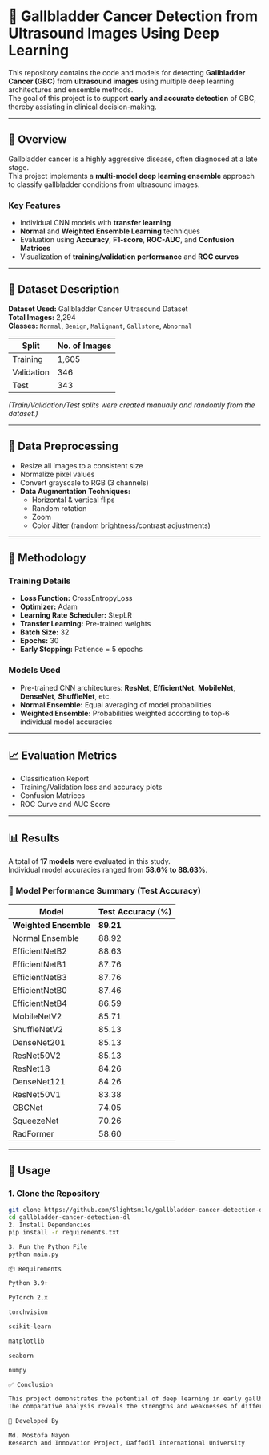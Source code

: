 # 🦠 Gallbladder Cancer Detection from Ultrasound Images Using Deep Learning

This repository contains the code and models for detecting **Gallbladder Cancer (GBC)** from **ultrasound images** using multiple deep learning architectures and ensemble methods.  
The goal of this project is to support **early and accurate detection** of GBC, thereby assisting in clinical decision-making.

---

## 📌 Overview

Gallbladder cancer is a highly aggressive disease, often diagnosed at a late stage.  
This project implements a **multi-model deep learning ensemble** approach to classify gallbladder conditions from ultrasound images.

### Key Features
- Individual CNN models with **transfer learning**
- **Normal** and **Weighted Ensemble Learning** techniques
- Evaluation using **Accuracy**, **F1-score**, **ROC-AUC**, and **Confusion Matrices**
- Visualization of **training/validation performance** and **ROC curves**

---

## 📁 Dataset Description

**Dataset Used:** Gallbladder Cancer Ultrasound Dataset  
**Total Images:** 2,294  
**Classes:** `Normal`, `Benign`, `Malignant`, `Gallstone`, `Abnormal`

| Split | No. of Images |
|-------|----------------|
| Training | 1,605 |
| Validation | 346 |
| Test | 343 |

*(Train/Validation/Test splits were created manually and randomly from the dataset.)*

---

## 🧹 Data Preprocessing

- Resize all images to a consistent size  
- Normalize pixel values  
- Convert grayscale to RGB (3 channels)  
- **Data Augmentation Techniques:**
  - Horizontal & vertical flips  
  - Random rotation  
  - Zoom  
  - Color Jitter (random brightness/contrast adjustments)

---

## 🧠 Methodology

### Training Details
- **Loss Function:** CrossEntropyLoss  
- **Optimizer:** Adam  
- **Learning Rate Scheduler:** StepLR  
- **Transfer Learning:** Pre-trained weights  
- **Batch Size:** 32  
- **Epochs:** 30  
- **Early Stopping:** Patience = 5 epochs  

### Models Used
- Pre-trained CNN architectures: **ResNet**, **EfficientNet**, **MobileNet**, **DenseNet**, **ShuffleNet**, etc.
- **Normal Ensemble:** Equal averaging of model probabilities  
- **Weighted Ensemble:** Probabilities weighted according to top-6 individual model accuracies  

---

## 📈 Evaluation Metrics

- Classification Report  
- Training/Validation loss and accuracy plots  
- Confusion Matrices  
- ROC Curve and AUC Score  

---

## 📊 Results

A total of **17 models** were evaluated in this study.  
Individual model accuracies ranged from **58.6% to 88.63%**.

### 🔹 Model Performance Summary (Test Accuracy)

| Model | Test Accuracy (%) |
|-------|--------------------|
| **Weighted Ensemble** | **89.21** |
| Normal Ensemble | 88.92 |
| EfficientNetB2 | 88.63 |
| EfficientNetB1 | 87.76 |
| EfficientNetB3 | 87.76 |
| EfficientNetB0 | 87.46 |
| EfficientNetB4 | 86.59 |
| MobileNetV2 | 85.71 |
| ShuffleNetV2 | 85.13 |
| DenseNet201 | 85.13 |
| ResNet50V2 | 85.13 |
| ResNet18 | 84.26 |
| DenseNet121 | 84.26 |
| ResNet50V1 | 83.38 |
| GBCNet | 74.05 |
| SqueezeNet | 70.26 |
| RadFormer | 58.60 |

---

## 🚀 Usage

### 1. Clone the Repository
```bash
git clone https://github.com/Slightsmile/gallbladder-cancer-detection-dl.git
cd gallbladder-cancer-detection-dl
2. Install Dependencies
pip install -r requirements.txt

3. Run the Python File
python main.py

📦 Requirements

Python 3.9+

PyTorch 2.x

torchvision

scikit-learn

matplotlib

seaborn

numpy

✅ Conclusion

This project demonstrates the potential of deep learning in early gallbladder cancer detection using ultrasound imaging.
The comparative analysis reveals the strengths and weaknesses of different models in handling real-world medical data, with the weighted ensemble achieving the highest accuracy of 89.21%.

🏫 Developed By

Md. Mostofa Nayon
Research and Innovation Project, Daffodil International University
